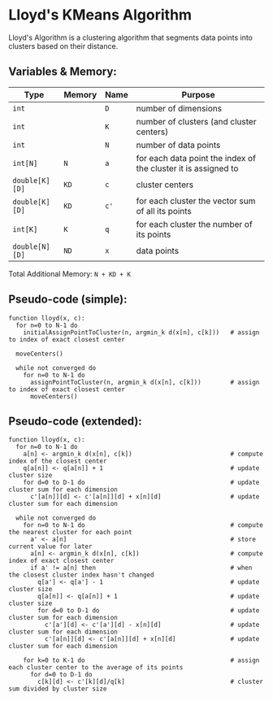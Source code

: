 # Lloyd's KMeans Algorithm

Lloyd's Algorithm is a clustering algorithm that segments data points into clusters based on their distance.

## Variables & Memory:

| Type           | Memory | Name | Purpose                                                        |
| -------------- | ------ | ---- | -------------------------------------------------------------- |
| `int`          |        | `D`  | number of dimensions                                           |
| `int`          |        | `K`  | number of clusters (and cluster centers)                       |
| `int`          |        | `N`  | number of data points                                          |
| `int[N]`       | `N`    | `a`  | for each data point the index of the cluster it is assigned to |
| `double[K][D]` | `KD`   | `c`  | cluster centers                                                |
| `double[K][D]` | `KD`   | `c'` | for each cluster the vector sum of all its points              |
| `int[K]`       | `K`    | `q`  | for each cluster the number of its points                      |
| `double[N][D]` | `ND`   | `x`  | data points                                                    |

Total Additional Memory: `N + KD + K`

## Pseudo-code (simple):

```
function lloyd(x, c):
  for n=0 to N-1 do
    initialAssignPointToCluster(n, argmin_k d(x[n], c[k]))   # assign to index of exact closest center

  moveCenters()

  while not converged do
    for n=0 to N-1 do
      assignPointToCluster(n, argmin_k d(x[n], c[k]))        # assign to index of exact closest center
      moveCenters()
```

## Pseudo-code (extended):

```
function lloyd(x, c):
  for n=0 to N-1 do
    a[n] <- argmin_k d(x[n], c[k])                           # compute index of the closest center
    q[a[n]] <- q[a[n]] + 1                                   # update cluster size
    for d=0 to D-1 do                                        # update cluster sum for each dimension
      c'[a[n]][d] <- c'[a[n]][d] + x[n][d]                   # update cluster sum for each dimension

  while not converged do
    for n=0 to N-1 do                                        # compute the nearest cluster for each point
      a' <- a[n]                                             # store current value for later
      a[n] <- argmin_k d(x[n], c[k])                         # compute index of exact closest center
      if a' != a[n] then                                     # when the closest cluster index hasn't changed
        q[a'] <- q[a'] - 1                                   # update cluster size
        q[a[n]] <- q[a[n]] + 1                               # update cluster size
        for d=0 to D-1 do                                    # update cluster sum for each dimension
          c'[a'][d] <- c'[a'][d] - x[n][d]                   # update cluster sum for each dimension
          c'[a[n]][d] <- c'[a[n]][d] + x[n][d]               # update cluster sum for each dimension

    for k=0 to K-1 do                                        # assign each cluster center to the average of its points
      for d=0 to D-1 do
        c[k][d] <- c'[k][d]/q[k]                             # cluster sum divided by cluster size
```
